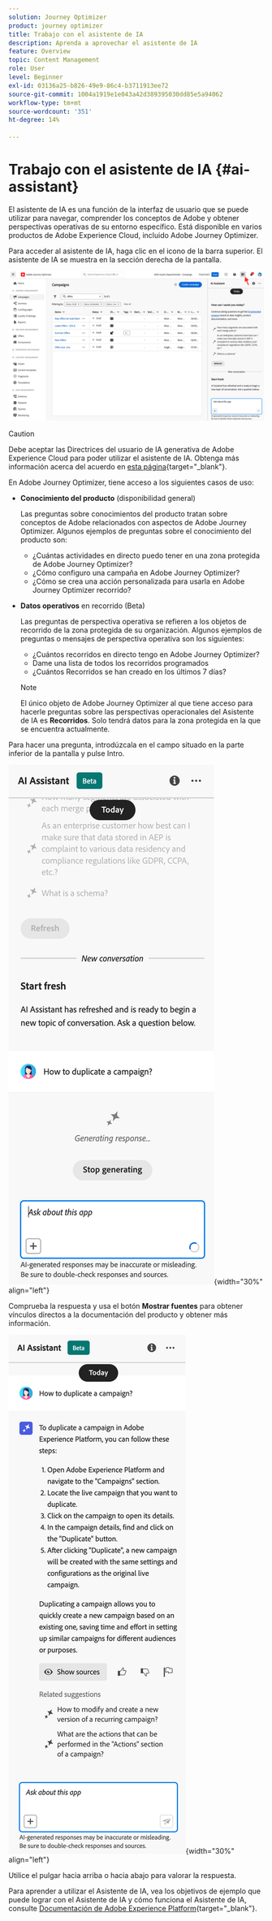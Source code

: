 ```yaml
---
solution: Journey Optimizer
product: journey optimizer
title: Trabajo con el asistente de IA
description: Aprenda a aprovechar el asistente de IA
feature: Overview
topic: Content Management
role: User
level: Beginner
exl-id: 03136a25-b826-49e9-86c4-b3711913ee72
source-git-commit: 1004a1919e1e043a42d389395030dd85e5a94062
workflow-type: tm+mt
source-wordcount: '351'
ht-degree: 14%

---
```


# Trabajo con el asistente de IA {#ai-assistant}

El asistente de IA es una función de la interfaz de usuario que se puede utilizar para navegar, comprender los conceptos de Adobe y obtener perspectivas operativas de su entorno específico. Está disponible en varios productos de Adobe Experience Cloud, incluido Adobe Journey Optimizer.

Para acceder al asistente de IA, haga clic en el icono de la barra superior. El asistente de IA se muestra en la sección derecha de la pantalla.

![](assets/do-not-localize/ai-assistant-open.png)


>[!CAUTION]
>
>Debe aceptar las Directrices del usuario de IA generativa de Adobe Experience Cloud para poder utilizar el asistente de IA. Obtenga más información acerca del acuerdo en [esta página](https://experienceleague.adobe.com/en/docs/experience-platform/ai-assistant/home){target="_blank"}.

En Adobe Journey Optimizer, tiene acceso a los siguientes casos de uso:

* **Conocimiento del producto** (disponibilidad general)

  Las preguntas sobre conocimientos del producto tratan sobre conceptos de Adobe relacionados con aspectos de Adobe Journey Optimizer. Algunos ejemplos de preguntas sobre el conocimiento del producto son:

   * ¿Cuántas actividades en directo puedo tener en una zona protegida de Adobe Journey Optimizer?
   * ¿Cómo configuro una campaña en Adobe Journey Optimizer?
   * ¿Cómo se crea una acción personalizada para usarla en Adobe Journey Optimizer recorrido?


* **Datos operativos** en recorrido (Beta)

  Las preguntas de perspectiva operativa se refieren a los objetos de recorrido de la zona protegida de su organización. Algunos ejemplos de preguntas o mensajes de perspectiva operativa son los siguientes:

   * ¿Cuántos recorridos en directo tengo en Adobe Journey Optimizer?
   * Dame una lista de todos los recorridos programados
   * ¿Cuántos Recorridos se han creado en los últimos 7 días?

  >[!NOTE]
  >
  >El único objeto de Adobe Journey Optimizer al que tiene acceso para hacerle preguntas sobre las perspectivas operacionales del Asistente de IA es **Recorridos**. Solo tendrá datos para la zona protegida en la que se encuentra actualmente.


Para hacer una pregunta, introdúzcala en el campo situado en la parte inferior de la pantalla y pulse Intro.

![](assets/do-not-localize/ai-assistant-ask.png){width="30%" align="left"}

Comprueba la respuesta y usa el botón **Mostrar fuentes** para obtener vínculos directos a la documentación del producto y obtener más información.

![](assets/do-not-localize/ai-assistant-answer.png){width="30%" align="left"}

Utilice el pulgar hacia arriba o hacia abajo para valorar la respuesta.

Para aprender a utilizar el Asistente de IA, vea los objetivos de ejemplo que puede lograr con el Asistente de IA y cómo funciona el Asistente de IA, consulte [Documentación de Adobe Experience Platform](https://experienceleague.adobe.com/en/docs/experience-platform/ai-assistant/home){target="_blank"}.
